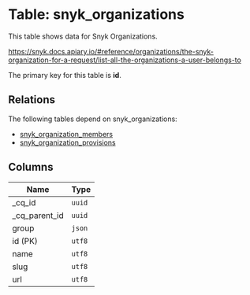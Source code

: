 # Table: snyk_organizations

This table shows data for Snyk Organizations.

https://snyk.docs.apiary.io/#reference/organizations/the-snyk-organization-for-a-request/list-all-the-organizations-a-user-belongs-to

The primary key for this table is **id**.

## Relations

The following tables depend on snyk_organizations:
  - [snyk_organization_members](snyk_organization_members)
  - [snyk_organization_provisions](snyk_organization_provisions)

## Columns

| Name          | Type          |
| ------------- | ------------- |
|_cq_id|`uuid`|
|_cq_parent_id|`uuid`|
|group|`json`|
|id (PK)|`utf8`|
|name|`utf8`|
|slug|`utf8`|
|url|`utf8`|